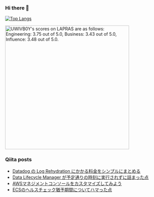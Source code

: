 ### Hi there 👋

[![Top Langs](https://github-readme-stats.vercel.app/api/top-langs/?username=yoyoyo-pg&layout=compact&hide=javascript,html,css&theme=radical)](https://github.com/anuraghazra/github-readme-stats)

<!--START_SECTION:lapras-card-->
<p ><a href="https://lapras.com/public/UWIVB0Y" target="_blank" rel="noopener noreferrer"><img alt="UWIVB0Y's scores on LAPRAS are as follows: Engineering: 3.75 out of 5.0, Business: 3.43 out of 5.0, Influence: 3.48 out of 5.0." src="https://lapras-card-generator.vercel.app/api/svg?e=3.75&b=3.43&i=3.48&b1=%23020e27&b2=%230e5593&i1=%2303102f&i2=%231688bf&l=en" width="400" ></a></p>
<!--END_SECTION:lapras-card-->

### Qiita posts
<!-- BLOG-POST-LIST:START -->
- [Datadog の Log Rehydration にかかる料金をシンプルにまとめる](https://qiita.com/yoyoyo_pg/items/2b9e6722d5ba0547c82c)
- [Data Lifecycle Manager が予定通りの時刻に実行されずに詰まった点](https://qiita.com/yoyoyo_pg/items/bf22dca18e71cef7f07e)
- [AWSマネジメントコンソールをカスタマイズしてみよう](https://qiita.com/yoyoyo_pg/items/b6b0c04bafafcc79c9de)
- [ECSのヘルスチェック猶予期間についてハマった点](https://qiita.com/yoyoyo_pg/items/15e577f929f69bddbe09)
<!-- BLOG-POST-LIST:END -->
